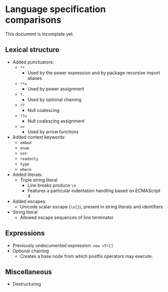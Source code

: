 # Language specification comparisons

This document is incomplete yet.

## Lexical structure

- Added punctuators:
  - `**`
    - Used by the power expression and by package recursive import aliases
  - `**=`
    - Used by power assignment
  - `?.`
    - Used by optional chaining
  - `??`
    - Null coalescing
  - `??=`
    - Null coalescing assignment
  - `=>`
    - Used by arrow functions
- Added context keywords:
  - `embed`
  - `enum`
  - `not`
  - `readonly`
  - `type`
  - `where`
- Added literals:
  - Triple string literal
    - Line breaks produce `\n`
    - Features a particular indentation handling based on ECMAScript 4
- Added escapes:
  - Unicode scalar escape (`\u{}`), present in string literals and identifiers
- String literal
  - Allowed escape sequences of line terminator

## Expressions

- Previously undocumented expression: `new <T>[]`
- Optional chaining
  - Creates a base node from which postfix operators may execute.

## Miscellaneous

- Destructuring